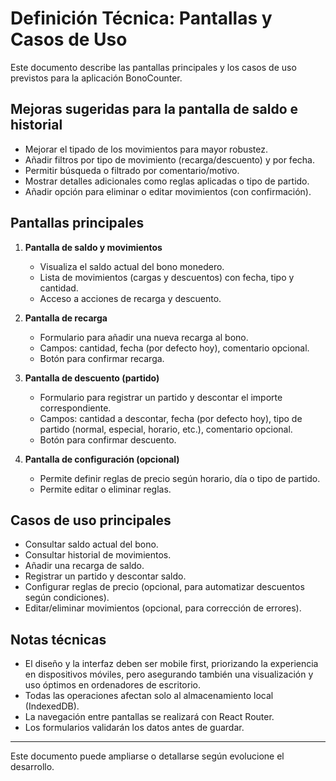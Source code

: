 # Definición Técnica: Pantallas y Casos de Uso

Este documento describe las pantallas principales y los casos de uso previstos para la aplicación BonoCounter.


## Mejoras sugeridas para la pantalla de saldo e historial

- Mejorar el tipado de los movimientos para mayor robustez.
- Añadir filtros por tipo de movimiento (recarga/descuento) y por fecha.
- Permitir búsqueda o filtrado por comentario/motivo.
- Mostrar detalles adicionales como reglas aplicadas o tipo de partido.
- Añadir opción para eliminar o editar movimientos (con confirmación).

## Pantallas principales

1. **Pantalla de saldo y movimientos**
   - Visualiza el saldo actual del bono monedero.
   - Lista de movimientos (cargas y descuentos) con fecha, tipo y cantidad.
   - Acceso a acciones de recarga y descuento.

2. **Pantalla de recarga**
   - Formulario para añadir una nueva recarga al bono.
   - Campos: cantidad, fecha (por defecto hoy), comentario opcional.
   - Botón para confirmar recarga.

3. **Pantalla de descuento (partido)**
   - Formulario para registrar un partido y descontar el importe correspondiente.
   - Campos: cantidad a descontar, fecha (por defecto hoy), tipo de partido (normal, especial, horario, etc.), comentario opcional.
   - Botón para confirmar descuento.

4. **Pantalla de configuración (opcional)**
   - Permite definir reglas de precio según horario, día o tipo de partido.
   - Permite editar o eliminar reglas.

## Casos de uso principales

- Consultar saldo actual del bono.
- Consultar historial de movimientos.
- Añadir una recarga de saldo.
- Registrar un partido y descontar saldo.
- Configurar reglas de precio (opcional, para automatizar descuentos según condiciones).
- Editar/eliminar movimientos (opcional, para corrección de errores).


## Notas técnicas

- El diseño y la interfaz deben ser mobile first, priorizando la experiencia en dispositivos móviles, pero asegurando también una visualización y uso óptimos en ordenadores de escritorio.
- Todas las operaciones afectan solo al almacenamiento local (IndexedDB).
- La navegación entre pantallas se realizará con React Router.
- Los formularios validarán los datos antes de guardar.

---

Este documento puede ampliarse o detallarse según evolucione el desarrollo.
